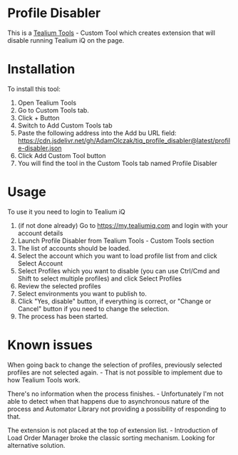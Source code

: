 # Profile Disabler

This is a [Tealium Tools](https://chrome.google.com/webstore/detail/tealium-tools/gidnphnamcemailggkemcgclnjeeokaa) - Custom Tool which creates extension that will disable running Tealium iQ on the page.

# Installation

To install this tool:

1. Open Tealium Tools
2. Go to Custom Tools tab.
3. Click + Button
4. Switch to Add Custom Tools tab
5. Paste the following address into the Add bu URL field: https://cdn.jsdelivr.net/gh/AdamOlczak/tiq_profile_disabler@latest/profile-disabler.json
6. Click Add Custom Tool button
7. You will find the tool in the Custom Tools tab named Profile Disabler

# Usage
To use it you need to login to Tealium iQ

1. (if not done already) Go to https://my.tealiumiq.com and login with your account details
2. Launch Profile Disabler from Tealium Tools - Custom Tools section
3. The list of accounts should be loaded.
4. Select the account which you want to load profile list from and click Select Account
5. Select Profiles which you want to disable (you can use Ctrl/Cmd and Shift to select multiple profiles) and click Select Profiles
6. Review the selected profiles
7. Select environments you want to publish to.
8. Click "Yes, disable" button, if everything is correct, or "Change or Cancel" button if you need to change the selection.
9. The process has been started.

# Known issues
When going back to change the selection of profiles, previously selected profiles are not selected again. - That is not possible to implement due to how Tealium Tools work.

There's no information when the process finishes. - Unfortunately I'm not able to detect when that happens due to asynchronous nature of the process and Automator Library not providing a possibility of responding to that.

The extension is not placed at the top of extension list. - Introduction of Load Order Manager broke the classic sorting mechanism. Looking for alternative solution.